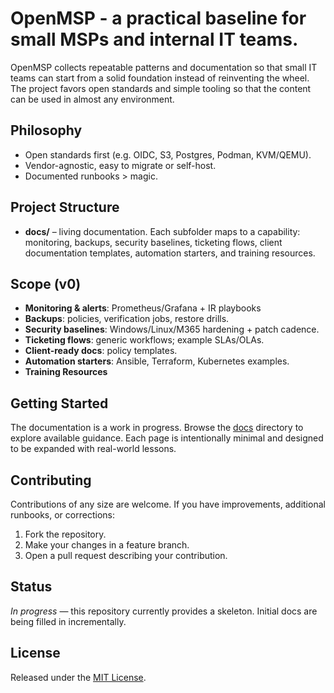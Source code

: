 # OpenMSP - a practical baseline for small MSPs and internal IT teams.

OpenMSP collects repeatable patterns and documentation so that small IT teams can start from a solid foundation instead of reinventing the wheel. The project favors open standards and simple tooling so that the content can be used in almost any environment.

## Philosophy
- Open standards first (e.g. OIDC, S3, Postgres, Podman, KVM/QEMU).
- Vendor-agnostic, easy to migrate or self-host.
- Documented runbooks > magic.

## Project Structure
- **docs/** – living documentation. Each subfolder maps to a capability: monitoring, backups, security baselines, ticketing flows, client documentation templates, automation starters, and training resources.

## Scope (v0)
- **Monitoring & alerts**: Prometheus/Grafana + IR playbooks
- **Backups**: policies, verification jobs, restore drills.
- **Security baselines**: Windows/Linux/M365 hardening + patch cadence.
- **Ticketing flows**: generic workflows; example SLAs/OLAs.
- **Client-ready docs**: policy templates.
- **Automation starters**: Ansible, Terraform, Kubernetes examples.
- **Training Resources**

## Getting Started
The documentation is a work in progress. Browse the [docs](docs/README.md) directory to explore available guidance. Each page is intentionally minimal and designed to be expanded with real-world lessons.

## Contributing
Contributions of any size are welcome. If you have improvements, additional runbooks, or corrections:
1. Fork the repository.
2. Make your changes in a feature branch.
3. Open a pull request describing your contribution.

## Status
_In progress_ — this repository currently provides a skeleton. Initial docs are being filled in incrementally.

## License
Released under the [MIT License](LICENSE).

